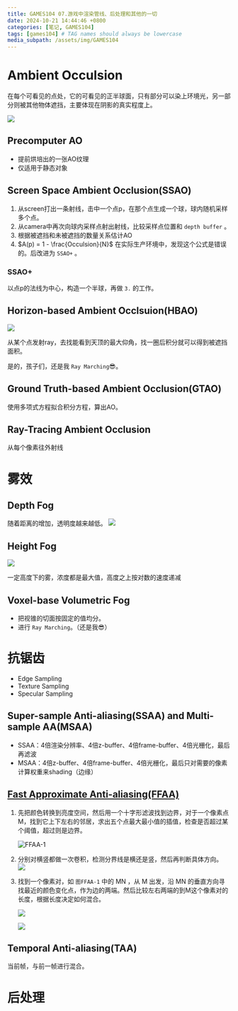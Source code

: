 ```yaml
---
title: GAMES104 07.游戏中渲染管线、后处理和其他的一切
date: 2024-10-21 14:44:46 +0800
categories: [笔记, GAMES104]
tags: [games104] # TAG names should always be lowercase
media_subpath: /assets/img/GAMES104 
---
```

# Ambient Occulsion
在每个可看见的点处，它的可看见的正半球面，只有部分可以染上环境光，另一部分则被其他物体遮挡，主要体现在阴影的真实程度上。

![](QQ20241021-152430-imageonline.co-merged.png)

## Precomputer AO
- 提前烘培出的一张AO纹理
- 仅适用于静态对象

## Screen Space Ambient Occlusion(SSAO)
1. 从screen打出一条射线，击中一个点p，在那个点生成一个球，球内随机采样多个点。
2. 从camera中再次向球内采样点射出射线，比较采样点位置和 `depth buffer` 。
3. 根据被遮挡和未被遮挡的数量关系估计AO
4. $A(p) = 1 - \frac{Occulsion}{N}$ 在实际生产环境中，发现这个公式是错误的。后改进为 `SSAO+` 。

### SSAO+
以点p的法线为中心，构造一个半球，再做 `3.` 的工作。

## Horizon-based Ambient Occlsuion(HBAO)
![](QQ20241021-161729.png)

从某个点发射ray，去找能看到天顶的最大仰角，找一圈后积分就可以得到被遮挡面积。

是的，孩子们，还是我 `Ray Marching`😎。

## Ground Truth-based Ambient Occlusion(GTAO)
使用多项式方程拟合积分方程，算出AO。

## Ray-Tracing Ambient Occlusion
从每个像素往外射线

# 雾效
## Depth Fog
随着距离的增加，透明度越来越低。
![](QQ20241023-194627.png)

## Height Fog
![](pFp4PR1.jpg)

一定高度下的雾，浓度都是最大值，高度之上按对数的速度递减

## Voxel-base Volumetric Fog
- 把视锥的切面按固定的值均分。
- 进行 `Ray Marching`。（还是我😎）

# 抗锯齿
- Edge Sampling
- Texture Sampling
- Specular Sampling

## Super-sample Anti-aliasing(SSAA) and Multi-sample AA(MSAA)
- SSAA：4倍渲染分辨率、4倍z-buffer、4倍frame-buffer、4倍光栅化，最后再滤波
- MSAA：4倍z-buffer、4倍frame-buffer、4倍光栅化，最后只对需要的像素计算权重来shading（边缘）

## [Fast Approximate Anti-aliasing(FFAA)](https://zhuanlan.zhihu.com/p/431384101)
1. 先把颜色转换到亮度空间，然后用一个十字形滤波找到边界，对于一个像素点M，找到它上下左右的邻居，求出五个点最大最小值的插值，检查是否超过某个阈值，超过则是边界。

    ![FFAA-1](QQ20241024-102537.png)

2. 分别对横竖都做一次卷积，检测分界线是横还是竖，然后再判断具体方向。
    ![](QQ20241024-104911.png)

3. 找到一个像素对，如 `图FFAA-1` 中的 MN ，从 M 出发，沿 MN 的垂直方向寻找最近的颜色变化点，作为边的两端。然后比较左右两端的到M这个像素对的长度，根据长度决定如何混合。

    ![](QQ20241024-111840.png)

    ![](QQ20241024-115716.png)


## Temporal Anti-aliasing(TAA)
当前帧，与前一帧进行混合。

# 后处理